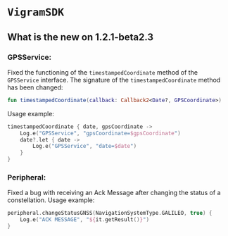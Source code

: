# ``VigramSDK``

##

## What is the new on 1.2.1-beta2.3

### GPSService:
Fixed the functioning of the ``timestampedCoordinate`` method of the ``GPSService`` interface. The signature of the ``timestampedCoordinate`` method has been changed:
```kotlin
fun timestampedCoordinate(callback: Callback2<Date?, GPSCoordinate>)
```
Usage example:

```kotlin
timestampedCoordinate { date, gpsCoordinate ->
    Log.e("GPSService", "gpsCoordinate=$gpsCoordinate")
    date?.let { date ->
        Log.e("GPSService", "date=$date")
    }
}
```

### Peripheral:
Fixed a bug with receiving an Ack Message after changing the status of a constellation.
Usage example:
```kotlin
peripheral.changeStatusGNSS(NavigationSystemType.GALILEO, true) {
    Log.e("ACK MESSAGE", "${it.getResult()}")
}
```